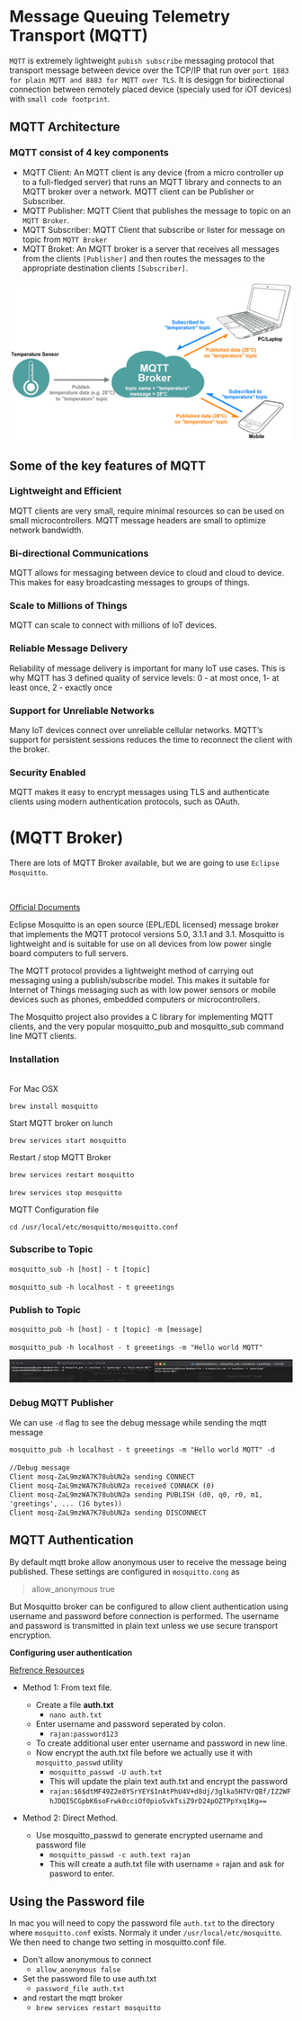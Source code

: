# Message Queuing Telemetry Transport (MQTT)

`MQTT` is extremely lightweight `pubish subscribe` messaging protocol  that transport message between device 
over the TCP/IP that run over `port 1883 for plain MQTT and 8883 for MQTT over TLS`. It is desiggn for bidirectional connection between remotely placed device 
(specialy used for iOT devices) with  `small code footprint`.

## MQTT Architecture

### MQTT consist of 4 key components
- MQTT Client: An MQTT client is any device (from a micro controller up to a full-fledged server) that runs an MQTT library and connects to an MQTT broker over a network. MQTT client can be Publisher or Subscriber.
- MQTT Publisher: MQTT Client that publishes the message to topic on an `MQTT Broker`.
- MQTT Subscriber: MQTT Client that subscribe or lister for message on topic from `MQTT Broker`
- MQTT Broket: An MQTT broker is a server that receives all messages from the clients `[Publisher]` and then routes the messages to the appropriate destination clients `[Subscriber]`.


![](resources/MQTT-architect.png)



## Some of the key features of MQTT 

### Lightweight and Efficient

MQTT clients are very small, require minimal resources so can be used on small microcontrollers. MQTT message headers are small to optimize network bandwidth.

### Bi-directional Communications

MQTT allows for messaging between device to cloud and cloud to device. This makes for easy broadcasting messages to groups of things.

### Scale to Millions of Things

MQTT can scale to connect with millions of IoT devices.

### Reliable Message Delivery

Reliability of message delivery is important for many IoT use cases. This is why MQTT has 3 defined quality of service levels: 0 - at most once, 1- at least once, 2 - exactly once

### Support for Unreliable Networks

Many IoT devices connect over unreliable cellular networks. MQTT’s support for persistent sessions reduces the time to reconnect the client with the broker.

### Security Enabled

MQTT makes it easy to encrypt messages using TLS and authenticate clients using modern authentication protocols, such as OAuth.


# (MQTT Broker)

There are lots of MQTT Broker available, but we are going to use `Eclipse Mosquitto`. 

<br>

[Official Documents](https://mosquitto.org)

Eclipse Mosquitto is an open source (EPL/EDL licensed) message broker that implements the MQTT protocol versions 5.0, 3.1.1 and 3.1. Mosquitto is lightweight and is suitable for use on all devices from low power single board computers to full servers.

The MQTT protocol provides a lightweight method of carrying out messaging using a publish/subscribe model. This makes it suitable for Internet of Things messaging such as with low power sensors or mobile devices such as phones, embedded computers or microcontrollers.

The Mosquitto project also provides a C library for implementing MQTT clients, and the very popular mosquitto_pub and mosquitto_sub command line MQTT clients.


### Installation

<br>
For Mac OSX 

    brew install mosquitto

Start MQTT broker on lunch

    brew services start mosquitto

 Restart / stop MQTT Broker   

    brew services restart mosquitto

    brew services stop mosquitto

MQTT Configuration file

    cd /usr/local/etc/mosquitto/mosquitto.conf 


 ### Subscribe to Topic 

    mosquitto_sub -h [host] - t [topic]  

    mosquitto_sub -h localhost - t greeetings   


 ### Publish to Topic

    mosquitto_pub -h [host] - t [topic] -m [message]

    mosquitto_pub -h localhost - t greeetings -m "Hello world MQTT"

![](resources/sample.mqtt.sub.pub.png)

### Debug MQTT Publisher

We can use `-d` flag to see the debug message while sending the mqtt message

    mosquitto_pub -h localhost - t greeetings -m "Hello world MQTT" -d

    //Debug message
    Client mosq-ZaL9mzWA7K78ubUN2a sending CONNECT
    Client mosq-ZaL9mzWA7K78ubUN2a received CONNACK (0)
    Client mosq-ZaL9mzWA7K78ubUN2a sending PUBLISH (d0, q0, r0, m1, 'greetings', ... (16 bytes))
    Client mosq-ZaL9mzWA7K78ubUN2a sending DISCONNECT



## MQTT Authentication

By default mqtt broke allow anonymous user to receive the message being published. These settings are configured in `mosquitto.cong` as

> allow_anonymous true

But Mosquitto broker can be configured to allow client authentication using username and password before connection is performed. The username and password is transmitted in plain text unless we use secure transport encryption.

**Configuring user authentication**

[Refrence Resources](http://www.steves-internet-guide.com/mqtt-username-password-example/)

- Method 1: From text file.
  - Create a file **auth.txt** 
    - `nano auth.txt`
  - Enter username and password seperated by colon. 
    - `rajan:password123`
  - To create additional user enter username and password in new line.
  - Now encrypt the auth.txt file before we actually use it with `mosquitto_passwd` utility
    - `mosquitto_passwd -U auth.txt`
    - This will update the plain text auth.txt and encrypt the password
    - `rajan:$6$dtMF49Z2e8YSrYEY$1nAtPhU4V+d8dj/3glka5H7VrQBf/IZ2WFhJDQI5CGpbK6soFrwk0cciOf0pioSvkTsiZ9rD24pOZTPpYxq1Kg==`

- Method 2: Direct Method.
  - Use mosquitto_passwd to  generate encrypted username and password file
    - `mosquitto_passwd -c auth.text rajan`
    - This will create  a auth.txt file with username = rajan and ask for pasword to enter.


## Using the Password file

In mac you will need to copy the password file `auth.txt` to the directory where `mosquitto.conf` exists. Normaly it under `/usr/local/etc/mosquitto`. We then need to change two setting in mosquitto.conf file. 

- Don't allow anonymous to connect
  - `allow_anonymous false`
- Set the password file to use auth.txt
  - `password_file auth.txt`
- and restart the mqtt broker
  - `brew services restart mosquitto`

